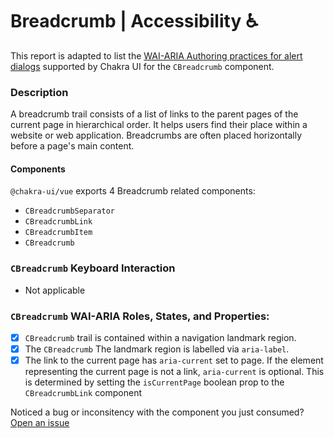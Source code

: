 # Breadcrumb | Accessibility ♿️

This report is adapted to list the [WAI-ARIA Authoring practices for alert dialogs](https://www.w3.org/TR/wai-aria-practices-1.2/#breadcrumb) supported by Chakra UI for the `CBreadcrumb` component.

### Description
A breadcrumb trail consists of a list of links to the parent pages of the current page in hierarchical order. It helps users find their place within a website or web application. Breadcrumbs are often placed horizontally before a page's main content.

#### Components
`@chakra-ui/vue` exports 4 Breadcrumb related components:
- `CBreadcrumbSeparator`
- `CBreadcrumbLink`
- `CBreadcrumbItem`
- `CBreadcrumb`

### `CBreadcrumb` Keyboard Interaction
- Not applicable


### `CBreadcrumb` WAI-ARIA Roles, States, and Properties:
- [x] `CBreadcrumb` trail is contained within a navigation landmark region.
- [x] The `CBreadcrumb` The landmark region is labelled via `aria-label`.
- [x] The link to the current page has `aria-current` set to page. If the element representing the current page is not a link, `aria-current` is optional. This is determined by setting the `isCurrentPage` boolean prop to the `CBreadcrumbLink` component

Noticed a bug or inconsitency with the component you just consumed? [Open an issue](https://github.com/chakra-ui/chakra-ui-vue/issues/new/choose)